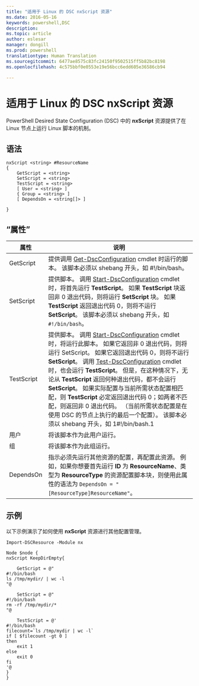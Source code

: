 ```yaml
---
title: "适用于 Linux 的 DSC nxScript 资源"
ms.date: 2016-05-16
keywords: powershell,DSC
description: 
ms.topic: article
author: eslesar
manager: dongill
ms.prod: powershell
translationtype: Human Translation
ms.sourcegitcommit: 6477ae8575c83fc24150f9502515ff5b82bc8198
ms.openlocfilehash: 4c575bbf0e0553e19e56bcc6edd605e36586cb94

---
```


# 适用于 Linux 的 DSC nxScript 资源

PowerShell Desired State Configuration (DSC) 中的 **nxScript** 资源提供了在 Linux 节点上运行 Linux 脚本的机制。

## 语法

```
nxScript <string> #ResourceName
{
    GetScript = <string>
    SetScript = <string>
    TestScript = <string>
    [ User = <string> ]
    { Group = <string> ]
    [ DependsOn = <string[]> ]

}
```

## “属性”

|  属性 |  说明 | 
|---|---|
| GetScript| 提供调用 [Get-DscConfiguration](https://technet.microsoft.com/en-us/library/dn521625.aspx) cmdlet 时运行的脚本。 该脚本必须以 shebang 开头，如 #!/bin/bash。| 
| SetScript| 提供脚本。 调用 [Start-DscConfiguration](https://technet.microsoft.com/en-us/library/dn521623.aspx) cmdlet 时，将首先运行 **TestScript**。 如果 **TestScript** 块返回非 0 退出代码，则将运行 **SetScript** 块。 如果 **TestScript** 返回退出代码 0，则将不运行 **SetScript**。 该脚本必须以 shebang 开头，如 `#!/bin/bash`。| 
| TestScript| 提供脚本。 调用 [Start-DscConfiguration](https://technet.microsoft.com/en-us/library/dn521623.aspx) cmdlet 时，将运行此脚本。 如果它返回非 0 退出代码，则将运行 SetScript。 如果它返回退出代码 0，则将不运行 **SetScript**。 调用 [Test-DscConfiguration](https://technet.microsoft.com/en-us/library/dn407382.aspx) cmdlet 时，也会运行 **TestScript**。 但是，在这种情况下，无论从 **TestScript** 返回何种退出代码，都不会运行 **SetScript**。 如果实际配置与当前所需状态配置相匹配，则 **TestScript** 必定返回退出代码 0；如两者不匹配，则返回非 0 退出代码。 （当前所需状态配置是在使用 DSC 的节点上执行的最后一个配置）。 该脚本必须以 shebang 开头，如 1#!/bin/bash.1| 
| 用户| 将该脚本作为此用户运行。| 
| 组| 将该脚本作为此组运行。| 
| DependsOn | 指示必须先运行其他资源的配置，再配置此资源。 例如，如果你想要首先运行 **ID** 为 **ResourceName**、类型为 **ResourceType** 的资源配置脚本块，则使用此属性的语法为 `DependsOn = "[ResourceType]ResourceName"`。| 

## 示例

以下示例演示了如何使用 **nxScript** 资源进行其他配置管理。

```
Import-DSCResource -Module nx 

Node $node {
nxScript KeepDirEmpty{

    GetScript = @"
#!/bin/bash
ls /tmp/mydir/ | wc -l
"@

    SetScript = @"
#!/bin/bash
rm -rf /tmp/mydir/*
"@

    TestScript = @'
#!/bin/bash
filecount=`ls /tmp/mydir | wc -l`
if [ $filecount -gt 0 ]
then
    exit 1
else
    exit 0
fi
'@
} 
}
```




<!--HONumber=Jun16_HO4-->


